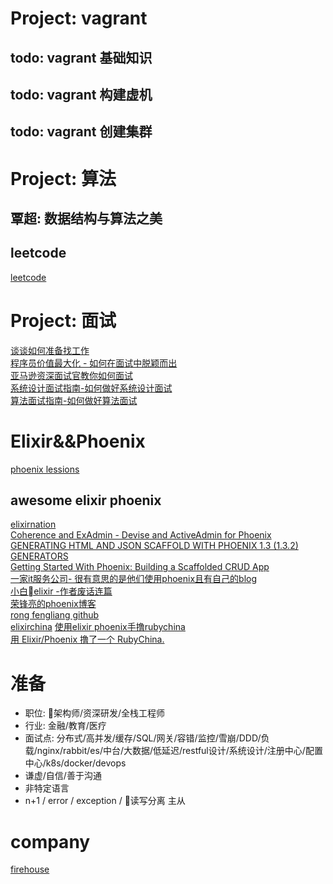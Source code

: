 # Project: vagrant
 ## todo: vagrant 基础知识
 ## todo: vagrant 构建虚机
 ## todo: vagrant 创建集群


# Project: 算法
 ## 覃超: 数据结构与算法之美
 ## leetcode
 [leetcode](https://leetcode.com/problems/linked-list-cycle/)  
 


# Project: 面试
[谈谈如何准备找工作](https://segmentfault.com/a/1190000011275849)  
[程序员价值最大化 - 如何在面试中脱颖而出](https://segmentfault.com/l/1500000010412102)  
[亚马逊资深面试官教你如何面试](https://segmentfault.com/l/1500000010991087)  
[系统设计面试指南-如何做好系统设计面试](https://segmentfault.com/l/1500000015156310)  
[算法面试指南-如何做好算法面试](https://segmentfault.com/l/1500000015156212)  

# Elixir&&Phoenix  
[phoenix lessions](http://phoenix.thefirehoseproject.com/11.html)  

## awesome elixir phoenix
[elixirnation](https://elixirnation.io/tools/obelisk-static-site-generator-for-elixir-like-jekyll)  
[Coherence and ExAdmin - Devise and ActiveAdmin for Phoenix](http://www.akitaonrails.com/2016/12/06/coherence-and-exadmin-devise-and-activeadmin-for-phoenix)  
[GENERATING HTML AND JSON SCAFFOLD WITH PHOENIX 1.3 (1.3.2) GENERATORS](https://www.kickinespresso.com/posts/generating-html-and-json-scaffold-with-phoenix-1-3-1-3-2-generorators)  
[Getting Started With Phoenix: Building a Scaffolded CRUD App
](http://nithinbekal.com/posts/elixir-phoenix-crud-app/)  
[一家it服务公司- 很有意思的是他们使用phoenix且有自己的blog](https://www.kickinespresso.com/#blog)  
[小白elixir -作者废话连篇](https://joyofelixir.com/toc.html)  
[荣锋亮的phoenix博客](https://www.cnblogs.com/rongfengliang/p/8873422.html)  
[rong fengliang github](https://github.com/rongfengliang?tab=repositories)  
[elixirchina](https://www.cnblogs.com/rongfengliang/p/8873422.html) 
[使用elixir phoenix手撸rubychina](https://github.com/zven21/mipha)  
[用 Elixir/Phoenix 撸了一个 RubyChina.
](https://www.v2ex.com/t/472072)  

# 准备 
- 职位: 架构师/资深研发/全栈工程师
- 行业: 金融/教育/医疗
- 面试点: 分布式/高并发/缓存/SQL/网关/容错/监控/雪崩/DDD/负载/nginx/rabbit/es/中台/大数据/低延迟/restful设计/系统设计/注册中心/配置中心/k8s/docker/devops
- 谦虚/自信/善于沟通
- 非特定语言
- n+1 / error / exception / 读写分离 主从
# company
[firehouse](http://blog.thefirehoseproject.com/posts/category/career-advice/)  

